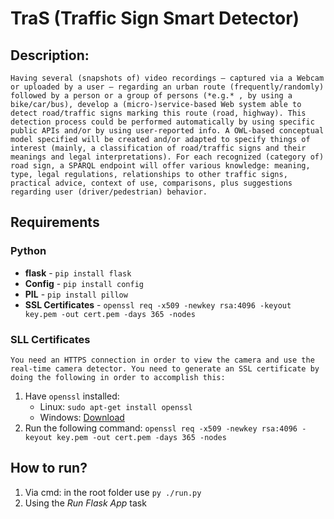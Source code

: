 # TraS (Traffic Sign Smart Detector)

## Description:

    Having several (snapshots of) video recordings – captured via a Webcam or uploaded by a user – regarding an urban route (frequently/randomly) followed by a person or a group of persons (*e.g.* , by using a bike/car/bus), develop a (micro-)service-based Web system able to detect road/traffic signs marking this route (road, highway). This detection process could be performed automatically by using specific public APIs and/or by using user-reported info. A OWL-based conceptual model specified will be created and/or adapted to specify things of interest (mainly, a classification of road/traffic signs and their meanings and legal interpretations). For each recognized (category of) road sign, a SPARQL endpoint will offer various knowledge: meaning, type, legal regulations, relationships to other traffic signs, practical advice, context of use, comparisons, plus suggestions regarding user (driver/pedestrian) behavior.

## Requirements

### Python

* **flask** - `pip install flask`
* **Config** - `pip install config`
* **PIL** - `pip install pillow`
* **SSL Certificates** - `openssl req -x509 -newkey rsa:4096 -keyout key.pem -out cert.pem -days 365 -nodes`

### SLL Certificates

    You need an HTTPS connection in order to view the camera and use the real-time camera detector. You need to generate an SSL certificate by doing the following in order to accomplish this:

1. Have `openssl` installed:
   * Linux: `sudo apt-get install openssl`
   * Windows: [Download](https://slproweb.com/download/Win64OpenSSL-3_4_0.exe)
2. Run the following command: `openssl req -x509 -newkey rsa:4096 -keyout key.pem -out cert.pem -days 365 -nodes`

## How to run?

1. Via cmd: in the root folder use `py ./run.py`
2. Using the *Run Flask App* task
